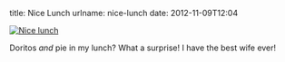 title: Nice Lunch
urlname: nice-lunch
date: 2012-11-09T12:04

[![Nice lunch](https://dl.dropboxusercontent.com/s/dznu2f5ao1yopbh/20121109-nice-lunch.jpg)](http://instagr.am/p/R0W6Kzrl5n/)

Doritos _and_ pie in my lunch? What a surprise! I have the best wife ever!